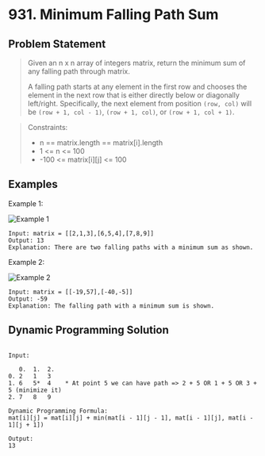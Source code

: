 # 931. Minimum Falling Path Sum

## Problem Statement

> Given an n x n array of integers matrix, return the minimum sum of any falling path through matrix.
>
> A falling path starts at any element in the first row and chooses the element in the next row that is either directly below or diagonally left/right. Specifically, the next element from position `(row, col)` will be `(row + 1, col - 1)`, `(row + 1, col)`, or `(row + 1, col + 1)`.

> Constraints:
>
> - n == matrix.length == matrix[i].length
> - 1 <= n <= 100
> - -100 <= matrix[i][j] <= 100

## Examples

Example 1:

![Example 1](https://assets.leetcode.com/uploads/2021/11/03/failing1-grid.jpg)

```
Input: matrix = [[2,1,3],[6,5,4],[7,8,9]]
Output: 13
Explanation: There are two falling paths with a minimum sum as shown.
```

Example 2:

![Example 2](https://assets.leetcode.com/uploads/2021/11/03/failing2-grid.jpg)

```
Input: matrix = [[-19,57],[-40,-5]]
Output: -59
Explanation: The falling path with a minimum sum is shown.
```

## Dynamic Programming Solution

```

Input:

   0.  1.  2.
0. 2   1   3
1. 6   5*  4    * At point 5 we can have path => 2 + 5 OR 1 + 5 OR 3 + 5 (minimize it)
2. 7   8   9

Dynamic Programming Formula:
mat[i][j] = mat[i][j] + min(mat[i - 1][j - 1], mat[i - 1][j], mat[i - 1][j + 1])

Output:
13
```

